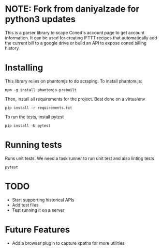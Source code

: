 # NOTE: Fork from daniyalzade for python3 updates

This is a parser library to scape Coned's account page to get account information. It can be used for creating IFTTT recipes that automatically add the current bill to a google drive or build an API to expose coned billing history.

# Installing

This library relies on phantomjs to do scraping. To install phantom.js:

```
npm -g install phantomjs-prebuilt
```

Then, install all requirements for the project. Best done on a virtualenv

```
pip install -r requirements.txt
```

To run the tests, install pytest
```
pip install -U pytest
```

# Running tests

Runs unit tests. We need a task runner to run unit test and also linting tests

```
pytest
```

# TODO

* Start supporting historical APIs
* Add test files
* Test running it on a server

# Future Features

* Add a browser plugin to capture xpaths for more utilities
